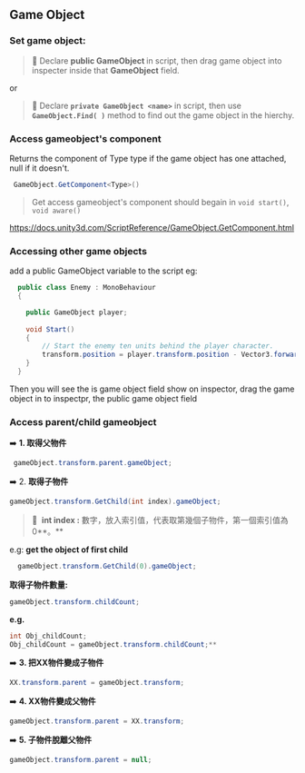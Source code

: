 ## Game Object

### Set game object:

> 📌 Declare **public GameObject <name>** in script, then drag game object into inspecter inside that **GameObject** field.
  
  or 

> 📌 Declare **``private GameObject <name>``** in script, then use **``GameObject.Find( )``** method to find out the game object in the hierchy.

### Access gameobject's component
Returns the component of Type type if the game object has one attached, null if it doesn't.
```cs
 GameObject.GetComponent<Type>() 
```
> Get access gameobject's component should begain in `void start()`, `void aware()`
  
https://docs.unity3d.com/ScriptReference/GameObject.GetComponent.html

### Accessing other game objects
add a public GameObject variable to the script
eg:
```cs
  public class Enemy : MonoBehaviour 
  {

    public GameObject player;
    
    void Start() 
    {
        // Start the enemy ten units behind the player character.
        transform.position = player.transform.position - Vector3.forward * 10f;
    }
  }
```

Then you will see the is game object field show on inspector,
drag the game object in to inspectpr, the public game object field
  
  
### Access parent/child gameobject

➡️ **1. 取得父物件**
```cs
 gameObject.transform.parent.gameObject; 
```

➡️ 2. **取得子物件**
```cs
gameObject.transform.GetChild(int index).gameObject;  
```  
> 📌  **int index :**  數字，放入索引值，代表取第幾個子物件，第一個索引值為0**。**

e.g:  **get the object of first child**
```cs
  gameObject.transform.GetChild(0).gameObject;
```
  
**取得子物件數量:**
```cs
gameObject.transform.childCount;
```
**e.g.** 

```csharp
int Obj_childCount;
Obj_childCount = gameObject.transform.childCount;**
```

➡️  **3. 把XX物件變成子物件**
```cs
XX.transform.parent = gameObject.transform;
```
  
➡️ **4. XX物件變成父物件** 
```cs
gameObject.transform.parent = XX.transform;  
```
  
➡️ **5. 子物件脫離父物件**
```cs
gameObject.transform.parent = null;
```
